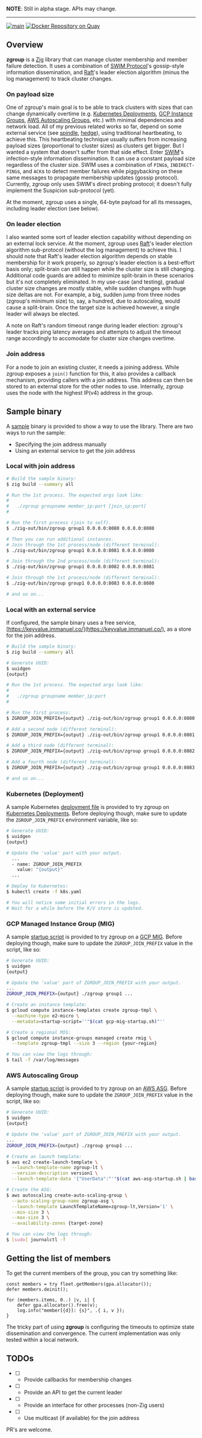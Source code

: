 **NOTE**: Still in alpha stage. APIs may change.

---

[![main](https://github.com/flowerinthenight/zgroup/actions/workflows/main.yml/badge.svg)](https://github.com/flowerinthenight/zgroup/actions/workflows/main.yml)
[![Docker Repository on Quay](https://quay.io/repository/flowerinthenight/zgroup/status "Docker Repository on Quay")](https://quay.io/repository/flowerinthenight/zgroup)

## Overview

**zgroup** is a [Zig](https://ziglang.org/) library that can manage cluster membership and member failure detection. It uses a combination of [SWIM Protocol](https://www.cs.cornell.edu/projects/Quicksilver/public_pdfs/SWIM.pdf)'s gossip-style information dissemination, and [Raft](https://raft.github.io/raft.pdf)'s leader election algorithm (minus the log management) to track cluster changes.

### On payload size

One of zgroup's main goal is to be able to track clusters with sizes that can change dynamically overtime (e.g. [Kubernetes Deployments](https://kubernetes.io/docs/concepts/workloads/controllers/deployment/), [GCP Instance Groups](https://cloud.google.com/compute/docs/instance-groups), [AWS Autoscaling Groups](https://docs.aws.amazon.com/autoscaling/ec2/userguide/auto-scaling-groups.html), etc.) with minimal dependencies and network load. All of my previous related works so far, depend on some external service (see [spindle](https://github.com/flowerinthenight/spindle), [hedge](https://github.com/flowerinthenight/hedge)), using traditional heartbeating, to achieve this. This heartbeating technique usually suffers from increasing payload sizes (proportional to cluster sizes) as clusters get bigger. But I wanted a system that doesn't suffer from that side effect. Enter [SWIM](https://www.cs.cornell.edu/projects/Quicksilver/public_pdfs/SWIM.pdf)'s infection-style information dissemination. It can use a constant payload size regardless of the cluster size. SWIM uses a combination of `PING`s, `INDIRECT-PING`s, and `ACK`s to detect member failures while piggybacking on these same messages to propagate membership updates (gossip protocol). Currently, zgroup only uses SWIM's direct probing protocol; it doesn't fully implement the Suspicion sub-protocol (yet).

At the moment, zgroup uses a single, 64-byte payload for all its messages, including leader election (see below).

### On leader election

I also wanted some sort of leader election capability without depending on an external lock service. At the moment, zgroup uses [Raft](https://raft.github.io/raft.pdf)'s leader election algorithm sub-protocol (without the log management) to achieve this. I should note that Raft's leader election algorithm depends on stable membership for it work properly, so zgroup's leader election is a best-effort basis only; split-brain can still happen while the cluster size is still changing. Additional code guards are added to minimize split-brain in these scenarios but it's not completely eliminated. In my use-case (and testing), gradual cluster size changes are mostly stable, while sudden changes with huge size deltas are not. For example, a big, sudden jump from three nodes (zgroup's minimum size) to, say, a hundred, due to autoscaling, would cause a split-brain. Once the target size is achieved however, a single leader will always be elected.

A note on Raft's random timeout range during leader election: zgroup's leader tracks ping latency averages and attempts to adjust the timeout range accordingly to accomodate for cluster size changes overtime.

### Join address

For a node to join an existing cluster, it needs a joining address. While zgroup exposes a `join()` function for this, it also provides a callback mechanism, providing callers with a join address. This address can then be stored to an external store for the other nodes to use. Internally, zgroup uses the node with the highest IP(v4) address in the group.

## Sample binary

A [sample](./src/main.zig) binary is provided to show a way to use the library. There are two ways to run the sample:

* Specifying the join address manually
* Using an external service to get the join address

### Local with join address

```sh
# Build the sample binary:
$ zig build --summary all

# Run the 1st process. The expected args look like:
#
#   ./zgroup groupname member_ip:port [join_ip:port]
#

# Run the first process (join to self).
$ ./zig-out/bin/zgroup group1 0.0.0.0:8080 0.0.0.0:8080

# Then you can run additional instances.
# Join through the 1st process/node (different terminal):
$ ./zig-out/bin/zgroup group1 0.0.0.0:8081 0.0.0.0:8080

# Join through the 2nd process/node (different terminal):
$ ./zig-out/bin/zgroup group1 0.0.0.0:8082 0.0.0.0:8081

# Join through the 1st process/node (different terminal):
$ ./zig-out/bin/zgroup group1 0.0.0.0:8083 0.0.0.0:8080

# and so on...
```

### Local with an external service

If configured, the sample binary uses a free service, [https://keyvalue.immanuel.co/](https://keyvalue.immanuel.co/), as a store for the join address.

```sh
# Build the sample binary:
$ zig build --summary all

# Generate UUID:
$ uuidgen
{output}

# Run the 1st process. The expected args look like:
#
#   ./zgroup groupname member_ip:port
#

# Run the first process:
$ ZGROUP_JOIN_PREFIX={output} ./zig-out/bin/zgroup group1 0.0.0.0:8080

# Add a second node (different terminal):
$ ZGROUP_JOIN_PREFIX={output} ./zig-out/bin/zgroup group1 0.0.0.0:8081

# Add a third node (different terminal):
$ ZGROUP_JOIN_PREFIX={output} ./zig-out/bin/zgroup group1 0.0.0.0:8082

# Add a fourth node (different terminal):
$ ZGROUP_JOIN_PREFIX={output} ./zig-out/bin/zgroup group1 0.0.0.0:8083

# and so on...
```

### Kubernetes (Deployment)

A sample Kubernetes [deployment file](./k8s.yaml) is provided to try zgroup on [Kubernetes Deployments](https://kubernetes.io/docs/concepts/workloads/controllers/deployment/). Before deploying though, make sure to update the `ZGROUP_JOIN_PREFIX` environment variable, like so:

```sh
# Generate UUID:
$ uuidgen
{output}

# Update the 'value' part with your output.
  ...
  - name: ZGROUP_JOIN_PREFIX
    value: "{output}"
  ...

# Deploy to Kubernetes:
$ kubectl create -f k8s.yaml

# You will notice some initial errors in the logs.
# Wait for a while before the K/V store is updated.
```

### GCP Managed Instance Group (MIG)

A sample [startup script](./gcp-mig-startup.sh) is provided to try zgroup on a [GCP MIG](https://cloud.google.com/compute/docs/instance-groups#managed_instance_groups). Before deploying though, make sure to update the `ZGROUP_JOIN_PREFIX` value in the script, like so:

```sh
# Generate UUID:
$ uuidgen
{output}

# Update the 'value' part of ZGROUP_JOIN_PREFIX with your output.
...
ZGROUP_JOIN_PREFIX={output} ./zgroup group1 ...

# Create an instance template:
$ gcloud compute instance-templates create zgroup-tmpl \
  --machine-type e2-micro \
  --metadata=startup-script=''"$(cat gcp-mig-startup.sh)"''

# Create a regional MIG:
$ gcloud compute instance-groups managed create rmig \
  --template zgroup-tmpl --size 3 --region {your-region}

# You can view the logs through:
$ tail -f /var/log/messages
```

### AWS Autoscaling Group

A sample [startup script](./aws-asg-startup.sh) is provided to try zgroup on an [AWS ASG](https://docs.aws.amazon.com/autoscaling/ec2/userguide/auto-scaling-groups.html). Before deploying though, make sure to update the `ZGROUP_JOIN_PREFIX` value in the script, like so:

```sh
# Generate UUID:
$ uuidgen
{output}

# Update the 'value' part of ZGROUP_JOIN_PREFIX with your output.
...
ZGROUP_JOIN_PREFIX={output} ./zgroup group1 ...

# Create an launch template:
$ aws ec2 create-launch-template \
  --launch-template-name zgroup-lt \
  --version-description version1 \
  --launch-template-data '{"UserData":"'"$(cat aws-asg-startup.sh | base64 -w 0)"'","ImageId":"ami-0f75d1a8c9141bd00","InstanceType":"t2.micro"}'

# Create the ASG:
$ aws autoscaling create-auto-scaling-group \
  --auto-scaling-group-name zgroup-asg \
  --launch-template LaunchTemplateName=zgroup-lt,Version='1' \
  --min-size 3 \
  --max-size 3 \
  --availability-zones {target-zone}

# You can view the logs through:
$ [sudo] journalctl -f
```

## Getting the list of members

To get the current members of the group, you can try something like:

```zig
const members = try fleet.getMembers(gpa.allocator());
defer members.deinit();

for (members.items, 0..) |v, i| {
    defer gpa.allocator().free(v);
    log.info("member[{d}]: {s}", .{ i, v });
}
```

The tricky part of using **zgroup** is configuring the timeouts to optimize state dissemination and convergence. The current implementation was only tested within a local network.

## TODOs

- [ ] - Provide callbacks for membership changes
- [ ] - Provide an API to get the current leader
- [ ] - Provide an interface for other processes (non-Zig users)
- [ ] - Use multicast (if available) for the join address

PR's are welcome.
